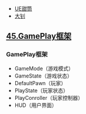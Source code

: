 - [UE甜筒](https://www.bilibili.com/video/BV12Y411a75k?spm_id_from=333.1007.top_right_bar_window_history.content.click)
- [大钊](https://www.zhihu.com/people/fjz13)

## [45.GamePlay框架](https://www.bilibili.com/video/BV1Gr4y1D77u)

### GamePlay框架
- GameMode（游戏模式）
- GameState（游戏状态）
- DefaultPawn（玩家）
- PlayState（玩家状态）
- PlayConroller（玩家控制器）
- HUD（用户界面）
